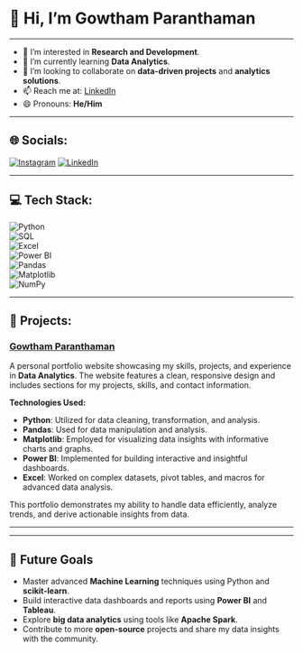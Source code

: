 # 👋 Hi, I’m **Gowtham Paranthaman**
---
- 👀 I’m interested in **Research and Development**.
- 🌱 I’m currently learning **Data Analytics**.
- 💞️ I’m looking to collaborate on **data-driven projects** and **analytics solutions**.
- 📫 Reach me at: [LinkedIn](https://www.linkedin.com/in/gowtham-gowtham-333ab035a)
- 😄 Pronouns: **He/Him**


---

## 🌐 Socials:
[![Instagram](https://img.shields.io/badge/instagram-%23E1306C.svg?style=for-the-badge&logo=instagram&logoColor=white)](https://www.instagram.com/this_is_gowtham/)
[![LinkedIn](https://img.shields.io/badge/linkedin-%230A66C2.svg?style=for-the-badge&logo=linkedin&logoColor=white)](https://www.linkedin.com/in/gowthamparanthaman)

---

## 💻 **Tech Stack:**
![Python](https://img.shields.io/badge/python-%2314354C.svg?style=for-the-badge&logo=python&logoColor=white)  
![SQL](https://img.shields.io/badge/sql-%232f2f2f.svg?style=for-the-badge&logo=sqlite&logoColor=white)  
![Excel](https://img.shields.io/badge/excel-%2333a6a6.svg?style=for-the-badge&logo=microsoft-excel&logoColor=white)  
![Power BI](https://img.shields.io/badge/power%20bi-%23F2C811.svg?style=for-the-badge&logo=powerbi&logoColor=white)  
![Pandas](https://img.shields.io/badge/pandas-%23150458.svg?style=for-the-badge&logo=pandas&logoColor=white)  
![Matplotlib](https://img.shields.io/badge/matplotlib-%23A5002B.svg?style=for-the-badge&logo=matplotlib&logoColor=white)  
![NumPy](https://img.shields.io/badge/numpy-%23013243.svg?style=for-the-badge&logo=numpy&logoColor=white)  

---

## 🚀 **Projects:**

### [**Gowtham Paranthaman**](https://gowthaminterior.netlify.app/)
A personal portfolio website showcasing my skills, projects, and experience in **Data Analytics**. The website features a clean, responsive design and includes sections for my projects, skills, and contact information.

**Technologies Used:**
- **Python**: Utilized for data cleaning, transformation, and analysis.
- **Pandas**: Used for data manipulation and analysis.
- **Matplotlib**: Employed for visualizing data insights with informative charts and graphs.
- **Power BI**: Implemented for building interactive and insightful dashboards.
- **Excel**: Worked on complex datasets, pivot tables, and macros for advanced data analysis.

This portfolio demonstrates my ability to handle data efficiently, analyze trends, and derive actionable insights from data.

---

---

## 🎯 **Future Goals**
- Master advanced **Machine Learning** techniques using Python and **scikit-learn**.
- Build interactive data dashboards and reports using **Power BI** and **Tableau**.
- Explore **big data analytics** using tools like **Apache Spark**.
- Contribute to more **open-source** projects and share my data insights with the community.
